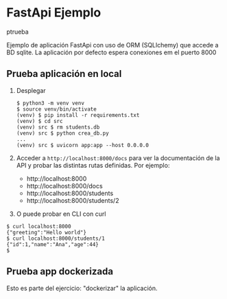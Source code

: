 # FastApi Ejemplo

ptrueba

Ejemplo de aplicación FastApi con uso de ORM (SQLlchemy) que accede a BD sqlite.
La aplicación por defecto espera conexiones em el puerto 8000

## Prueba aplicación en local

1. Desplegar
    ```console
    $ python3 -m venv venv
    $ source venv/bin/activate
    (venv) $ pip install -r requirements.txt 
    (venv) $ cd src 
    (venv) src $ rm students.db  
    (venv) src $ python crea_db.py 
    ...
    (venv) src $ uvicorn app:app --host 0.0.0.0
    ``` 
2. Acceder a `http://localhost:8000/docs` para ver la documentación de la API y probar las distintas rutas definidas. Por ejemplo:
   * http://localhost:8000
   * http://localhost:8000/docs
   * http://localhost:8000/students
   * http://localhost:8000/students/2

3. O puede probar en CLI con curl
```
$ curl localhost:8000 
{"greeting":"Hello world"}
$ curl localhost:8000/students/1
{"id":1,"name":"Ana","age":44}
$
```

   
## Prueba app dockerizada

Esto es parte del ejercicio: "dockerizar" la aplicación.





